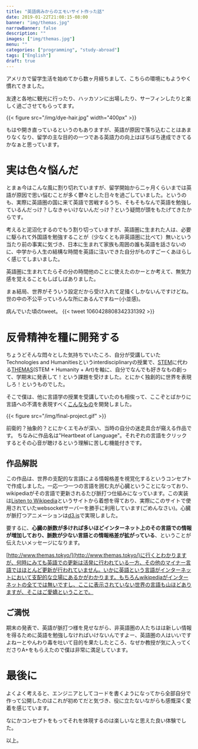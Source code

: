 ```yaml
---
title: "英語病みからのエモいサイト作った話"
date: 2019-01-22T21:08:15-08:00
banner: "img/themas.jpg"
narrowBanner: false
description: ""
images: ["img/themas.jpg"]
menu: ""
categories: ["programming", "study-abroad"]
tags: ["English"]
draft: true
---
```


アメリカで留学生活を始めてから数ヶ月経ちまして、こちらの環境にもようやく慣れてきました。

友達と各地に観光に行ったり、ハッカソンに出場したり、サーフィンしたりと楽しく過ごさせてもらってます。

{{< figure src="/img/dye-hair.jpg" width="400px" >}}

もはや開き直っているというのもありますが、英語が原因で落ち込むことはあまりなくなり、留学の主な目的の一つである英語力の向上はぼちぼち達成できてるかなぁと思っています。

# 実は色々悩んだ
とまぁ今はこんな風に割り切れていますが、留学開始から二ヶ月くらいまでは英語が原因で思い悩むことが多く鬱々とした日々を過ごしていました。というのも、実際に英語圏の国に来て英語で苦戦するうち、そもそもなんで英語を勉強しているんだっけ？しなきゃいけないんだっけ？という疑問が頭をもたげてきたからです。

考えると泥沼化するのでもう割り切っていますが、英語圏に生まれた人は、必要に駆られて外国語を勉強することが（少なくとも非英語圏に比べて）無いという当たり前の事実に気づき、日本に生まれて家族も周囲の誰も英語を話さないのに、中学から人生の結構な時間を英語に注いできた自分がものすごーくあほらしく感じてしまいました。

英語圏に生まれてたらその分の時間他のことに使えたのかーとか考えて、無気力感を覚えることもしばしばありました。

まぁ結局、世界がそういう設定だから受け入れて足掻くしかないんですけどね。
世の中の不公平っていろんな所にあるんですねー(小並感)。

病んでいた頃のtweet。
{{<  tweet 1060428808342331392 >}}


# 反骨精神を糧に開発する
ちょうどそんな悶々とした気持ちでいたころ、自分が受講していたTechnologies and Humanitiesというinterdisciplinaryの授業で、[STEM](https://ja.wikipedia.org/wiki/STEM%E6%95%99%E8%82%B2)に代わる[THEMAS](http://themas.mat.ucsb.edu/)(STEM + Humanity + Art)を軸に、自分でなんでも好きなもの創って、学期末に発表して！という課題を受けました。とにかく独創的に世界を表現しろ！というものでした。

そこで僕は、他に言語学の授業を受講していたのも相俟って、ここぞとばかりに言語への不満を表現すべく[こんなもの](http://www.themas.tokyo/)を開発しました。

{{< figure src="/img/final-project.gif" >}}

前衛的？抽象的？とにかくエモみが深い、当時の自分の迷走具合が窺える作品です。
ちなみに作品名は"Heartbeat of Language"。それぞれの言語をクリックするとその心音が聴けるという理解に苦しむ機能付きです。

## 作品解説
この作品は、世界の支配的な言語による情報格差を視覚化するというコンセプトで作成しました。一応一つ一つの言語を囲む丸が心臓ということになっており、wikipediaがその言語で更新されるたび脈打つ仕組みになっています。この実装は[Listen to Wikipedia](http://listen.hatnote.com/)というサイトから着想を得ており、実際にこのサイトで使用されていたwebsocketサーバーを勝手に利用しています(ごめんなさい)。心臓が脈打つアニメーションは[d3.js](https://d3js.org/)で実現しました。

要するに、**心臓の脈数が多ければ多いほどインターネット上のその言語での情報が増加しており、脈数が少ない言語との情報格差が拡がっている**、ということが伝えたいメッセージになります。

[http://www.themas.tokyo/](http://www.themas.tokyo/)に行くとわかりますが、何時にみても英語での更新は活発に行われている一方、その他のマイナー言語ではほとんど更新が行われていません。いかに英語という言語がインターネットにおいて支配的な立場にあるかがわかります。もちろんwikipediaがインターネットの全てでは無いですし、ここに表示されていない世界の言語も山ほどありますが、そこはご愛嬌ということで。

## ご満悦
期末の発表で、英語が脈打つ様を見せながら、非英語圏の人たちはは新しい情報を得るために英語を勉強しなければいけないんですよー、英語圏の人はいいですよねーとやんわり毒を吐いて目的を果たしたところ、なぜか教授が気に入ってくださりA+をもらえたので僕は非常に満足しています。

# 最後に
よくよく考えると、エンジニアとしてコードを書くようになってから全部自分で作って公開したのはこれが初めてだと気づき、役に立たないながらも感慨深く愛着を感じています。

なにかコンセプトをもってそれを体現するのは楽しいなと思えた良い体験でした。

以上。

